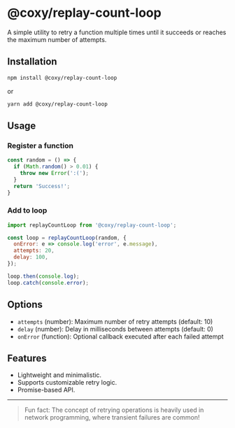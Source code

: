 # @coxy/replay-count-loop

A simple utility to retry a function multiple times until it succeeds or reaches the maximum number of attempts.

## Installation

```bash
npm install @coxy/replay-count-loop
```
or
```bash
yarn add @coxy/replay-count-loop
```

## Usage

### Register a function

```javascript
const random = () => {
  if (Math.random() > 0.01) {
    throw new Error(':(');
  }
  return 'Success!';
}
```

### Add to loop

```javascript
import replayCountLoop from '@coxy/replay-count-loop';

const loop = replayCountLoop(random, {
  onError: e => console.log('error', e.message),
  attempts: 20,
  delay: 100,
});

loop.then(console.log);
loop.catch(console.error);
```

## Options
- `attempts` (number): Maximum number of retry attempts (default: 10)
- `delay` (number): Delay in milliseconds between attempts (default: 0)
- `onError` (function): Optional callback executed after each failed attempt

## Features
- Lightweight and minimalistic.
- Supports customizable retry logic.
- Promise-based API.

---

> Fun fact: The concept of retrying operations is heavily used in network programming, where transient failures are common!

